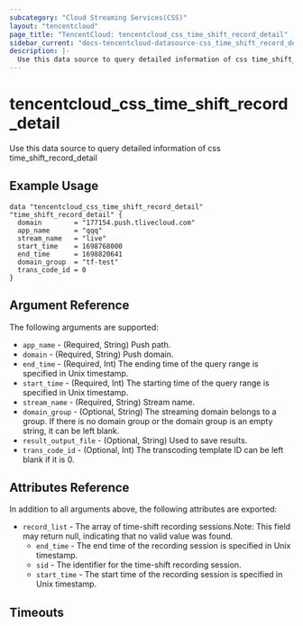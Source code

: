 ```yaml
---
subcategory: "Cloud Streaming Services(CSS)"
layout: "tencentcloud"
page_title: "TencentCloud: tencentcloud_css_time_shift_record_detail"
sidebar_current: "docs-tencentcloud-datasource-css_time_shift_record_detail"
description: |-
  Use this data source to query detailed information of css time_shift_record_detail
---
```


# tencentcloud_css_time_shift_record_detail

Use this data source to query detailed information of css time_shift_record_detail

## Example Usage

```hcl
data "tencentcloud_css_time_shift_record_detail" "time_shift_record_detail" {
  domain        = "177154.push.tlivecloud.com"
  app_name      = "qqq"
  stream_name   = "live"
  start_time    = 1698768000
  end_time      = 1698820641
  domain_group  = "tf-test"
  trans_code_id = 0
}
```

## Argument Reference

The following arguments are supported:

* `app_name` - (Required, String) Push path.
* `domain` - (Required, String) Push domain.
* `end_time` - (Required, Int) The ending time of the query range is specified in Unix timestamp.
* `start_time` - (Required, Int) The starting time of the query range is specified in Unix timestamp.
* `stream_name` - (Required, String) Stream name.
* `domain_group` - (Optional, String) The streaming domain belongs to a group. If there is no domain group or the domain group is an empty string, it can be left blank.
* `result_output_file` - (Optional, String) Used to save results.
* `trans_code_id` - (Optional, Int) The transcoding template ID can be left blank if it is 0.

## Attributes Reference

In addition to all arguments above, the following attributes are exported:

* `record_list` - The array of time-shift recording sessions.Note: This field may return null, indicating that no valid value was found.
  * `end_time` - The end time of the recording session is specified in Unix timestamp.
  * `sid` - The identifier for the time-shift recording session.
  * `start_time` - The start time of the recording session is specified in Unix timestamp.


## Timeouts

<no value>


